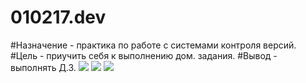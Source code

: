 # 010217.dev
#Назначение - практика по работе с системами контроля версий.
#Цель - приучить себя к выполнению дом. задания.
#Вывод - выполнять Д.З.
<img src="http://i.piccy.info/i9/f81330eab6b06d9f7360781d1437bc4f/1485956597/4120/1114444/1_240.jpg"/>
<img src="http://i.piccy.info/i9/f81330eab6b06d9f7360781d1437bc4f/1485956597/4120/1114444/1_240.jpg"/>
<img src="http://i.piccy.info/i9/f81330eab6b06d9f7360781d1437bc4f/1485956597/4120/1114444/1_240.jpg"/>
